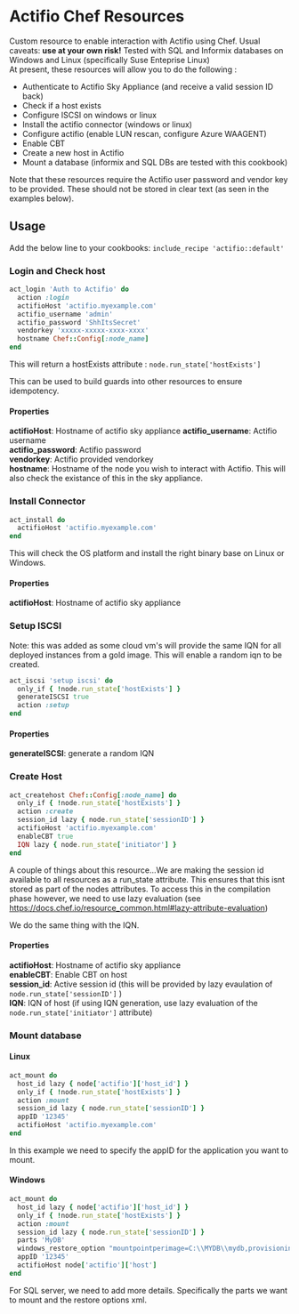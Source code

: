 # Actifio Chef Resources

Custom resource to enable interaction with Actifio using Chef. Usual caveats: <b>use at your own risk!</b> Tested with SQL and Informix databases on Windows and Linux (specifically Suse Enteprise Linux)      
At present, these resources will allow you to do the following :  
* Authenticate to Actifio Sky Appliance (and receive a valid session ID back)
* Check if a host exists
* Configure ISCSI on windows or linux
* Install the actifio connector (windows or linux)
* Configure actifio (enable LUN rescan, configure Azure WAAGENT)
* Enable CBT
* Create a new host in Actifio
* Mount a database (informix and SQL DBs are tested with this cookbook)

Note that these resources require the Actifio user password and vendor key to be provided. These should not be stored in clear text (as seen in the examples below).

## Usage
Add the below line to your cookbooks:
`include_recipe 'actifio::default'`

### Login and Check host
```ruby
act_login 'Auth to Actifio' do
  action :login
  actifioHost 'actifio.myexample.com'
  actifio_username 'admin'
  actifio_password 'ShhItsSecret'
  vendorkey 'xxxxx-xxxxx-xxxx-xxxx'
  hostname Chef::Config[:node_name]
end
```
This will return a hostExists attribute : `node.run_state['hostExists']`

This can be used to build guards into other resources to ensure idempotency.
#### Properties
<b>actifioHost</b>:  Hostname of actifio sky appliance
<b>actifio_username</b>: Actifio username   
<b>actifio_password</b>: Actifio password   
<b>vendorkey</b>: Actifio provided vendorkey   
<b>hostname</b>: Hostname of the node you wish to interact with Actifio. This will also check the existance of this in the sky appliance.   

### Install Connector
```ruby
act_install do
  actifioHost 'actifio.myexample.com'
end
```
This will check the OS platform and install the right binary base on Linux or Windows.
#### Properties
<b>actifioHost</b>:  Hostname of actifio sky appliance



### Setup ISCSI
Note: this was added as some cloud vm's will provide the same IQN for all deployed instances from a gold image. This will enable a random iqn to be created.

```ruby
act_iscsi 'setup iscsi' do
  only_if { !node.run_state['hostExists'] }
  generateISCSI true
  action :setup
end
```
#### Properties
<b>generateISCSI</b>:  generate a random IQN

### Create Host
```ruby
act_createhost Chef::Config[:node_name] do
  only_if { !node.run_state['hostExists'] }
  action :create
  session_id lazy { node.run_state['sessionID'] }
  actifioHost 'actifio.myexample.com'
  enableCBT true
  IQN lazy { node.run_state['initiator'] }
end
```

A couple of things about this resource...We are making the session id available to all resources as a run_state attribute. This ensures that this isnt stored as part of the nodes attributes. To access this in the compilation phase however, we need to use lazy evaluation (see https://docs.chef.io/resource_common.html#lazy-attribute-evaluation)

We do the same thing with the IQN.

#### Properties
<b>actifioHost</b>:  Hostname of actifio sky appliance   
<b>enableCBT</b>: Enable CBT on host   
<b>session_id</b>: Active session id (this will be provided by lazy evaulation of `node.run_state['sessionID']` )       
<b>IQN</b>: IQN of host (if using IQN generation, use lazy evaluation of the `node.run_state['initiator']` attribute)

### Mount database

#### Linux
```ruby
act_mount do
  host_id lazy { node['actifio']['host_id'] }
  only_if { !node.run_state['hostExists'] }
  action :mount
  session_id lazy { node.run_state['sessionID'] }
  appID '12345'
  actifioHost 'actifio.myexample.com'
end
```

In this example we need to specify the appID for the application you want to mount. 

#### Windows
```ruby
act_mount do
  host_id lazy { node['actifio']['host_id'] }
  only_if { !node.run_state['hostExists'] }
  action :mount
  session_id lazy { node.run_state['sessionID'] }
  parts 'MyDB'
  windows_restore_option "mountpointperimage=C:\\MYDB\\mydb,provisioningoptions=<provisioningoptions><recover>true</recover><username>mydb</username><password>itsameactifio</password><dbname>MyDB</dbname><sqlinstance>#{node.name}</sqlinstance></provisioningoptions>"
  appID '12345'
  actifioHost node['actifio']['host']
end
```
For SQL server, we need to add more details.    Specifically the parts we want to mount and the restore options xml.




